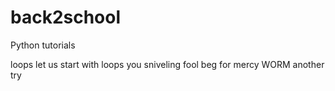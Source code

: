 # back2school
Python tutorials

loops
let us start with loops you sniveling fool
beg for mercy WORM
another try



